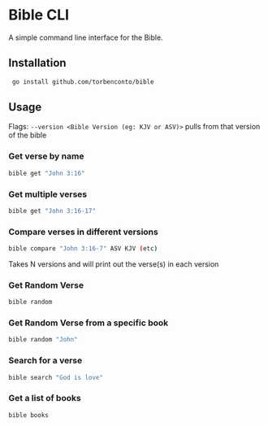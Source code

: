 # Bible CLI
A simple command line interface for the Bible.

## Installation
```bash
 go install github.com/torbenconto/bible
```

## Usage
Flags:
`--version <Bible Version (eg: KJV or ASV)>` pulls from that version of the bible

### Get verse by name
```bash
bible get "John 3:16"
```

### Get multiple verses
```bash
bible get "John 3:16-17"
```

### Compare verses in different versions
```bash
bible compare "John 3:16-7" ASV KJV (etc)
```
Takes N versions and will print out the verse(s) in each version

### Get Random Verse
```bash
bible random
```

### Get Random Verse from a specific book
```bash
bible random "John"
```

### Search for a verse
```bash
bible search "God is love"
```

### Get a list of books
```bash
bible books
```
